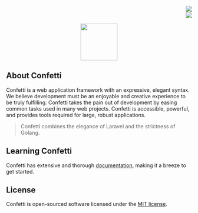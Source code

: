 <a href="https://github.com/confetti-framework/confetti/blob/main/test/README.md"><img align="right" src="https://img.shields.io/badge/average_coverage-87%25-yellowgreen"></a><br>
<a href="https://goreportcard.com/report/github.com/confetti-framework/confetti"><img align="right" src="https://goreportcard.com/badge/github.com/confetti-framework/confetti"></a>
<br>
<p align="center">
  <img src="https://avatars1.githubusercontent.com/u/57274804?s=400&u=058242df13e206950c08efd68a540445ce4da17f&v=4" width="100">
</p>

## About Confetti

Confetti is a web application framework with an expressive, elegant syntax. We believe development must be an enjoyable
and creative experience to be truly fulfilling. Confetti takes the pain out of development by easing common tasks used in
many web projects. Confetti is accessible, powerful, and provides tools required for large, robust applications.

> Confetti combines the elegance of Laravel and the strictness of Golang.

## Learning Confetti

Confetti has extensive and thorough [documentation](https://confetti-framework.com/), making it a breeze to get started.

## License

Confetti is open-sourced software licensed under the [MIT license](https://opensource.org/licenses/MIT).
